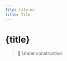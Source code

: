 ```yaml
---
file: tile.md
title: Tile
---
```


<script>
    import {Button} from '$lib'
</script>

# {title}

> 🚧 Under construction
